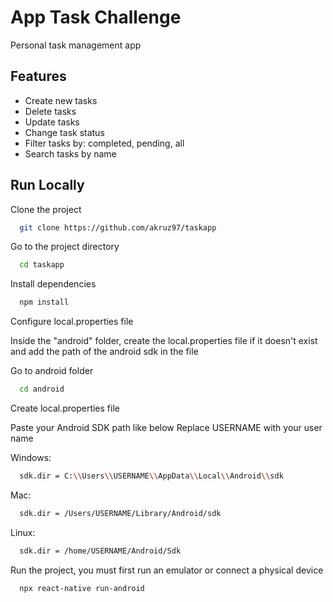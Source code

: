 
# App Task Challenge

Personal task management app


## Features

- Create new tasks
- Delete tasks
- Update tasks
- Change task status
- Filter tasks by: completed, pending, all
- Search tasks by name


## Run Locally

Clone the project

```bash
  git clone https://github.com/akruz97/taskapp
```

Go to the project directory

```bash
  cd taskapp
```

Install dependencies

```bash
  npm install
```

Configure local.properties file

Inside the "android" folder, create the local.properties file if it doesn't exist and add the path of the android sdk in the file

Go to android folder
```bash
  cd android
```
Create local.properties file

Paste your Android SDK path like below
Replace USERNAME with your user name

Windows:
```bash
  sdk.dir = C:\\Users\\USERNAME\\AppData\\Local\\Android\\sdk
```
Mac:
```bash
  sdk.dir = /Users/USERNAME/Library/Android/sdk
```

Linux:
```bash
  sdk.dir = /home/USERNAME/Android/Sdk
```

Run the project, you must first run an emulator or connect a physical device 

```bash
  npx react-native run-android
```

